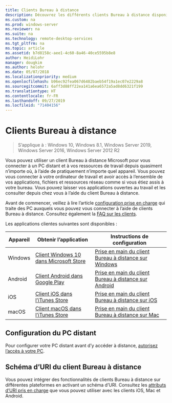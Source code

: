 ```yaml
---
title: Clients Bureau à distance
description: Découvrez les différents clients Bureau à distance disponibles pour tous vos appareils
ms.custom: na
ms.prod: windows-server
ms.reviewer: na
ms.suite: na
ms.technology: remote-desktop-services
ms.tgt_pltfrm: na
ms.topic: article
ms.assetid: b7d8158c-aee1-4c60-8a46-40ce5595b8e8
author: HeidiLohr
manager: dougkim
ms.author: helohr
ms.date: 05/07/2018
ms.localizationpriority: medium
ms.openlocfilehash: b96ec92fea067d6482baeb54f19a1ec07e2229a8
ms.sourcegitcommit: 6aff3d88ff22ea141a6ea6572a5ad8dd6321f199
ms.translationtype: HT
ms.contentlocale: fr-FR
ms.lasthandoff: 09/27/2019
ms.locfileid: "71404156"
---
```

# <a name="remote-desktop-clients"></a>Clients Bureau à distance

>S’applique à : Windows 10, Windows 8.1, Windows Server 2019, Windows Server 2016, Windows Server 2012 R2

Vous pouvez utiliser un client Bureau à distance Microsoft pour vous connecter à un PC distant et à vos ressources de travail depuis quasiment n’importe où, à l’aide de pratiquement n’importe quel appareil. Vous pouvez vous connecter à votre ordinateur de travail et avoir accès à l’ensemble de vos applications, fichiers et ressources réseau comme si vous étiez assis à votre bureau. Vous pouvez laisser vos applications ouvertes au travail et les consulter depuis chez vous à l’aide du client Bureau à distance.

Avant de commencer, veillez à lire l’article [configuration prise en charge](remote-desktop-supported-config.md) qui traite des PC auxquels vous pouvez vous connecter à l’aide de clients Bureau à distance. Consultez également la [FAQ sur les clients](remote-desktop-client-faq.md).

Les applications clientes suivantes sont disponibles :

| Appareil   | Obtenir l’application                                                                                                     | Instructions de configuration                                                                |
|----------|-----------------------------------------------------------------------------------------------------------------|------------------------------------------------------------------------------------|
| Windows  | [Client Windows 10 dans Microsoft Store](https://go.microsoft.com/fwlink/?LinkID=616709)                      | [Prise en main du client Bureau à distance sur Windows](windows.md)                |
| Android  | [Client Android dans Google Play](https://play.google.com/store/apps/details?id=com.microsoft.rdc.android)        | [Prise en main du client Bureau à distance sur Android](remote-desktop-android.md) |
| iOS      | [Client iOS dans l’iTunes Store](https://itunes.apple.com/app/microsoft-remote-desktop/id714464092?mt=8)     | [Prise en main du client Bureau à distance sur iOS](remote-desktop-ios.md)         |
| macOS    | [Client macOS dans l’iTunes Store](https://itunes.apple.com/app/microsoft-remote-desktop/id1295203466?mt=12) | [Prise en main du client Bureau à distance sur Mac](remote-desktop-mac.md)         |

## <a name="configuring-the-remote-pc"></a>Configuration du PC distant

Pour configurer votre PC distant avant d’y accéder à distance, [autorisez l’accès à votre PC](remote-desktop-allow-access.md).

## <a name="remote-desktop-client-uri-scheme"></a>Schéma d’URI du client Bureau à distance

Vous pouvez intégrer des fonctionnalités de clients Bureau à distance sur différentes plateformes en activant un schéma d’URI. Consultez les [attributs d’URI pris en charge](remote-desktop-uri.md) que vous pouvez utiliser avec les clients iOS, Mac et Android.
